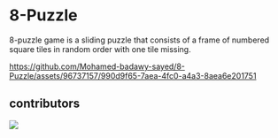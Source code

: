 # 8-Puzzle
8-puzzle game is a sliding puzzle that consists of a frame of numbered square tiles in random order with one tile missing.


https://github.com/Mohamed-badawy-sayed/8-Puzzle/assets/96737157/990d9f65-7aea-4fc0-a4a3-8aea6e201751



## contributors 
<a href="https://github.com/0xBadawy/8-Puzzle/graphs/contributors">
  <img src="https://contrib.rocks/image?repo=0xBadawy/8-Puzzle" />
</a>
